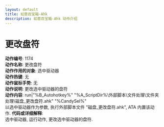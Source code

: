 ```yaml
---
layout: default
title: 如意百宝箱-Ahk
description: 如意百宝箱-Ahk 动作介绍
---
```


# [](#header-2) 更改盘符
**动作编号**: 1174  
**动作名称**: 更改盘符  
**动作作用的对象**: 选中驱动器  
**动作热键**: 无  
**动作鼠标手势**: 无  
**动作说明**: 更改选中驱动器的盘符  
**动作内容**: run|"%B_Autohotkey%" "%A_ScriptDir%\外部脚本\文件处理\文件夹处理\磁盘_更改盘符.ahk" "%CandySel%"  
以选中驱动器作为参数, 执行外部脚本文件 "磁盘_更改盘符.ahk", ATA 内置该动作.
**代码或详细解释**:  
选中驱动器, 运行动作, 更改选中驱动器的盘符.  
